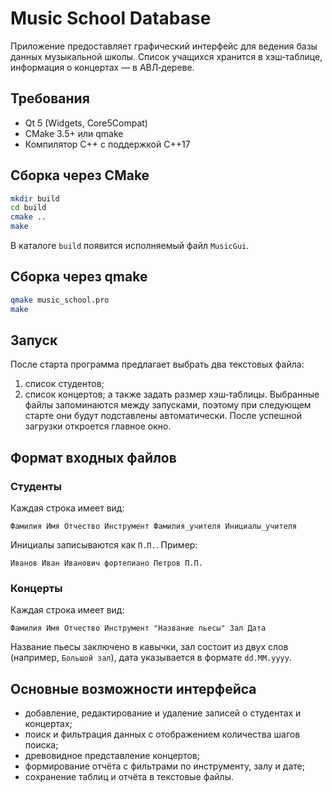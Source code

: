 # Music School Database

Приложение предоставляет графический интерфейс для ведения базы данных музыкальной школы.
Список учащихся хранится в хэш‑таблице, информация о концертах — в АВЛ‑дереве.

## Требования
* Qt 5 (Widgets, Core5Compat)
* CMake 3.5+ или qmake
* Компилятор C++ с поддержкой C++17

## Сборка через CMake
```bash
mkdir build
cd build
cmake ..
make
```
В каталоге `build` появится исполняемый файл `MusicGui`.

## Сборка через qmake
```bash
qmake music_school.pro
make
```

## Запуск
После старта программа предлагает выбрать два текстовых файла:
1. список студентов;
2. список концертов;
а также задать размер хэш‑таблицы. Выбранные файлы запоминаются между запусками,
поэтому при следующем старте они будут подставлены автоматически. После успешной загрузки откроется главное окно.

## Формат входных файлов
### Студенты
Каждая строка имеет вид:
```
Фамилия Имя Отчество Инструмент Фамилия_учителя Инициалы_учителя
```
Инициалы записываются как `П.П.`. Пример:
```
Иванов Иван Иванович фортепиано Петров П.П.
```

### Концерты
Каждая строка имеет вид:
```
Фамилия Имя Отчество Инструмент "Название пьесы" Зал Дата
```
Название пьесы заключено в кавычки, зал состоит из двух слов (например,
`Большой зал`), дата указывается в формате `dd.MM.yyyy`.

## Основные возможности интерфейса
* добавление, редактирование и удаление записей о студентах и концертах;
* поиск и фильтрация данных с отображением количества шагов поиска;
* древовидное представление концертов;
* формирование отчёта с фильтрами по инструменту, залу и дате;
* сохранение таблиц и отчёта в текстовые файлы.

